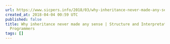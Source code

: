 ```yaml
---
url: https://www.sicpers.info/2018/03/why-inheritance-never-made-any-sense/
created_at: 2018-04-04 00:59 UTC
published: false
title: Why inheritance never made any sense | Structure and Interpretation of Computer
  Programmers
tags: []
---
```



